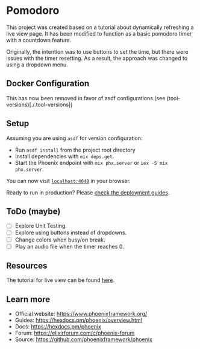 # Pomodoro
This project was created based on a tutorial about dynamically refreshing a live view page. It has been modified to function as a basic pomodoro timer with a countdown feature.

Originally, the intention was to use buttons to set the time, but there were issues with the timer resetting. As a result, the approach was changed to using a dropdown menu.

## Docker Configuration
This has now been removed in favor of asdf configurations (see (tool-versions)[./.tool-versions])

## Setup
Assuming you are using `asdf` for version configuration:

  * Run `asdf install` from the project root directory
  * Install dependencies with `mix deps.get`.
  * Start the Phoenix endpoint with `mix phx.server` or `iex -S mix phx.server`.

You can now visit [`localhost:4040`](http://localhost:4000) in your browser.

Ready to run in production? Please [check the deployment guides](https://hexdocs.pm/phoenix/deployment.html).

## ToDo (maybe)
  - [ ] Explore Unit Testing.
  - [ ] Explore using buttons instead of dropdowns.
  - [ ] Change colors when busy/on break.
  - [ ] Play an audio file when the timer reaches 0.

## Resources
The tutorial for live view can be found [here](https://online.pragmaticstudio.com/courses/liveview/).

## Learn more
  * Official website: https://www.phoenixframework.org/
  * Guides: https://hexdocs.pm/phoenix/overview.html
  * Docs: https://hexdocs.pm/phoenix
  * Forum: https://elixirforum.com/c/phoenix-forum
  * Source: https://github.com/phoenixframework/phoenix
